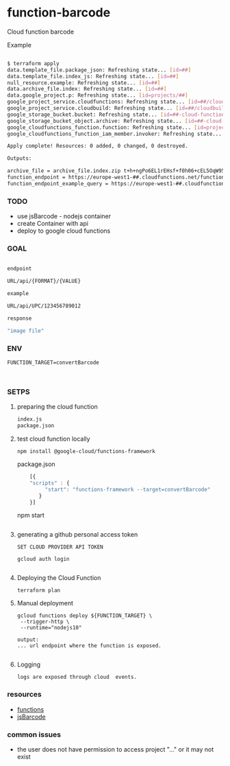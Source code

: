 # function-barcode
Cloud function barcode

Example
```bash

$ terraform apply
data.template_file.package_json: Refreshing state... [id=##]
data.template_file.index_js: Refreshing state... [id=##]
null_resource.example: Refreshing state... [id=##]
data.archive_file.index: Refreshing state... [id=##]
data.google_project.p: Refreshing state... [id=projects/##]
google_project_service.cloudfunctions: Refreshing state... [id=##/cloudfunctions.googleapis.com]
google_project_service.cloudbuild: Refreshing state... [id=##/cloudbuild.googleapis.com]
google_storage_bucket.bucket: Refreshing state... [id=##-cloud-functions-bucket]
google_storage_bucket_object.archive: Refreshing state... [id=##-cloud-functions-bucket-index.zip]
google_cloudfunctions_function.function: Refreshing state... [id=projects/##/locations/europe-west1/functions/function-barcode]
google_cloudfunctions_function_iam_member.invoker: Refreshing state... [id=projects/##/locations/europe-west1/functions/function-barcode/roles/cloudfunctions.invoker/allusers]

Apply complete! Resources: 0 added, 0 changed, 0 destroyed.

Outputs:

archive_file = archive_file.index.zip t+h+ngPo6EL1rEHsf+f0h06+cEL5OqW95XH5Cd7egq0=
function_endpoint = https://europe-west1-##.cloudfunctions.net/function-barcode
function_endpoint_example_query = https://europe-west1-##.cloudfunctions.net/function-barcode/?format=upc&value=796030114977

```

### TODO
- use jsBarcode - nodejs container
- create Container with api
- deploy to google cloud functions



### GOAL

```bash

endpoint 

URL/api/{FORMAT}/{VALUE}

example

URL/api/UPC/123456789012

response

"image file"
```


### ENV

```
FUNCTION_TARGET=convertBarcode



```


### SETPS

1. preparing the cloud function

    ```bash
    index.js
    package.json
    ```

2. test cloud function locally
   
   ```
   npm install @google-cloud/functions-framework
   
   ```
   
   package.json
   ```js
       [{
       "scripts" : {
            "start": "functions-framework --target=convertBarcode"
          }
       }]   
    ```
   
   npm start
   
   ```

3. generating a github personal access token

   ```
   SET CLOUD PROVIDER API TOKEN
   
   gcloud auth login

   
   ```

4. Deploying the Cloud Function

   ```
   terraform plan
   ```

5. Manual deployment
    
   ```
   gcloud functions deploy ${FUNCTION_TARGET} \
    --trigger-http \
    --runtime="nodejs10"
   
   output:
   ... url endpoint where the function is exposed.
    
   ```

6. Logging
    
   ```
   logs are exposed through cloud  events.
   ```

### resources

- [functions](https://cloud.google.com/functions)
- [jsBarcode](https://github.com/lindell/JsBarcode)

### common issues

- the user does not have permission to access project "..." or it may not exist

